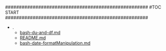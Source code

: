 





####################################################
#TOC START
####################################################
* .
    * [bash-du-and-df.md](./bash-du-and-df.md)
    * [README.md](./README.md)
    * [bash-date-formatManipulation.md](./bash-date-formatManipulation.md)
